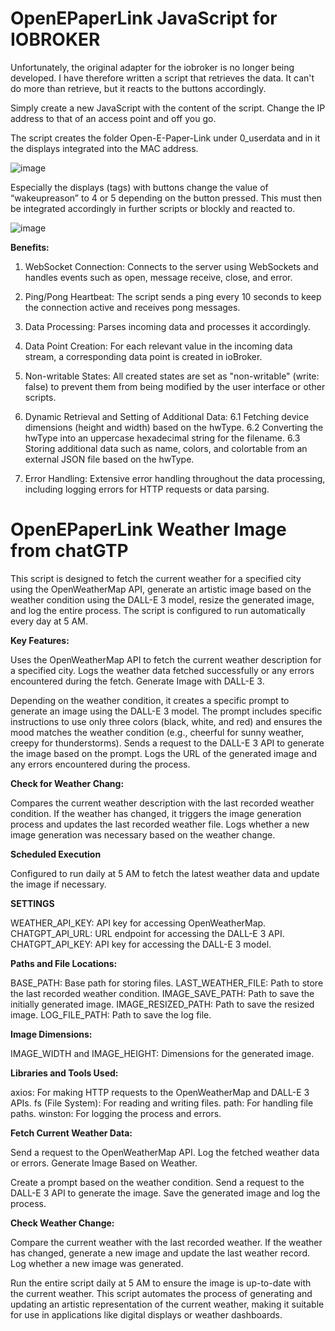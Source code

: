 # OpenEPaperLink JavaScript for IOBROKER

Unfortunately, the original adapter for the iobroker is no longer being developed. I have therefore written a script that retrieves the data. It can't do more than retrieve, but it reacts to the buttons accordingly. 

Simply create a new JavaScript with the content of the script. Change the IP address to that of an access point and off you go.

The script creates the folder Open-E-Paper-Link under 0_userdata and in it the displays integrated into the MAC address.

![image](https://github.com/slimline33/OpenEPaperLink-IOBROKER-JavaScript/assets/3323812/be35b6e2-e2fd-44d3-a2e3-af0448ef663e)

Especially the displays (tags) with buttons change the value of “wakeupreason” to 4 or 5 depending on the button pressed. This must then be integrated accordingly in further scripts or blockly and reacted to. 

![image](https://github.com/slimline33/OpenEPaperLink-IOBROKER-JavaScript/assets/3323812/64b703fd-88cf-4491-9676-883750a06da7)

**Benefits:**

1. WebSocket Connection: Connects to the server using WebSockets and handles events such as open, message receive, close, and error.

2. Ping/Pong Heartbeat: The script sends a ping every 10 seconds to keep the connection active and receives pong messages.

3. Data Processing: Parses incoming data and processes it accordingly.

4. Data Point Creation: For each relevant value in the incoming data stream, a corresponding data point is created in ioBroker.

5. Non-writable States: All created states are set as "non-writable" (write: false) to prevent them from being modified by the user interface or other scripts.

6. Dynamic Retrieval and Setting of Additional Data:
6.1 Fetching device dimensions (height and width) based on the hwType.
6.2 Converting the hwType into an uppercase hexadecimal string for the filename.
6.3 Storing additional data such as name, colors, and colortable from an external JSON file based on the hwType.

7. Error Handling: Extensive error handling throughout the data processing, including logging errors for HTTP requests or data parsing.

# OpenEPaperLink Weather Image from chatGTP

This script is designed to fetch the current weather for a specified city using the OpenWeatherMap API, generate an artistic image based on the weather condition using the DALL-E 3 model, resize the generated image, and log the entire process. The script is configured to run automatically every day at 5 AM.

**Key Features:**

Uses the OpenWeatherMap API to fetch the current weather description for a specified city.
Logs the weather data fetched successfully or any errors encountered during the fetch.
Generate Image with DALL-E 3.

Depending on the weather condition, it creates a specific prompt to generate an image using the DALL-E 3 model.
The prompt includes specific instructions to use only three colors (black, white, and red) and ensures the mood matches the weather condition (e.g., cheerful for sunny weather, creepy for thunderstorms).
Sends a request to the DALL-E 3 API to generate the image based on the prompt.
Logs the URL of the generated image and any errors encountered during the process.

**Check for Weather Chang:**

Compares the current weather description with the last recorded weather condition. If the weather has changed, it triggers the image generation process and updates the last recorded weather file.
Logs whether a new image generation was necessary based on the weather change. 

**Scheduled Execution**

Configured to run daily at 5 AM to fetch the latest weather data and update the image if necessary.

**SETTINGS**

WEATHER_API_KEY: API key for accessing OpenWeatherMap.
CHATGPT_API_URL: URL endpoint for accessing the DALL-E 3 API.
CHATGPT_API_KEY: API key for accessing the DALL-E 3 model.

**Paths and File Locations:**

BASE_PATH: Base path for storing files.
LAST_WEATHER_FILE: Path to store the last recorded weather condition.
IMAGE_SAVE_PATH: Path to save the initially generated image.
IMAGE_RESIZED_PATH: Path to save the resized image.
LOG_FILE_PATH: Path to save the log file.

**Image Dimensions:**

IMAGE_WIDTH and IMAGE_HEIGHT: Dimensions for the generated image.

**Libraries and Tools Used:**

axios: For making HTTP requests to the OpenWeatherMap and DALL-E 3 APIs.
fs (File System): For reading and writing files.
path: For handling file paths.
winston: For logging the process and errors.

**Fetch Current Weather Data:**

Send a request to the OpenWeatherMap API. Log the fetched weather data or errors. Generate Image Based on Weather.

Create a prompt based on the weather condition. Send a request to the DALL-E 3 API to generate the image. Save the generated image and log the process.

**Check Weather Change:**

Compare the current weather with the last recorded weather. If the weather has changed, generate a new image and update the last weather record. Log whether a new image was generated.

Run the entire script daily at 5 AM to ensure the image is up-to-date with the current weather.
This script automates the process of generating and updating an artistic representation of the current weather, making it suitable for use in applications like digital displays or weather dashboards.
